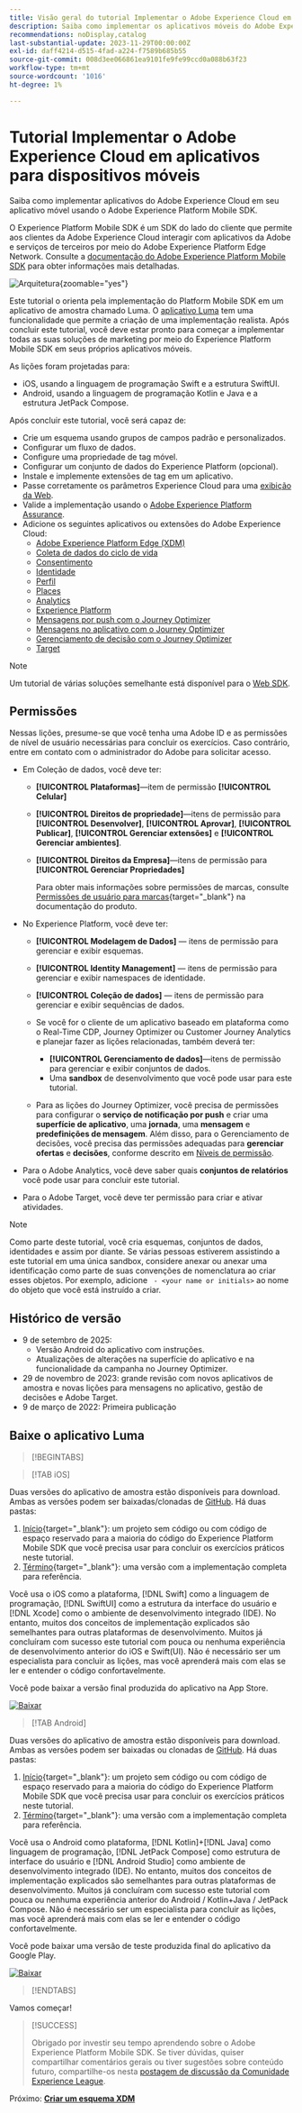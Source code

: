 ```yaml
---
title: Visão geral do tutorial Implementar o Adobe Experience Cloud em aplicativos para dispositivos móveis
description: Saiba como implementar os aplicativos móveis do Adobe Experience Cloud. Este tutorial o orienta por uma implementação dos aplicativos Experience Cloud em um aplicativo Swift de amostra.
recommendations: noDisplay,catalog
last-substantial-update: 2023-11-29T00:00:00Z
exl-id: daff4214-d515-4fad-a224-f7589b685b55
source-git-commit: 008d3ee066861ea9101fe9fe99ccd0a088b63f23
workflow-type: tm+mt
source-wordcount: '1016'
ht-degree: 1%

---
```


# Tutorial Implementar o Adobe Experience Cloud em aplicativos para dispositivos móveis

Saiba como implementar aplicativos do Adobe Experience Cloud em seu aplicativo móvel usando o Adobe Experience Platform Mobile SDK.

O Experience Platform Mobile SDK é um SDK do lado do cliente que permite aos clientes da Adobe Experience Cloud interagir com aplicativos da Adobe e serviços de terceiros por meio do Adobe Experience Platform Edge Network. Consulte a [documentação do Adobe Experience Platform Mobile SDK](https://developer.adobe.com/client-sdks/home/) para obter informações mais detalhadas.

![Arquitetura](assets/architecture.png){zoomable="yes"}


Este tutorial o orienta pela implementação do Platform Mobile SDK em um aplicativo de amostra chamado Luma. O [aplicativo Luma](https://github.com/Adobe-Marketing-Cloud/Luma-iOS-Mobile-App) tem uma funcionalidade que permite a criação de uma implementação realista. Após concluir este tutorial, você deve estar pronto para começar a implementar todas as suas soluções de marketing por meio do Experience Platform Mobile SDK em seus próprios aplicativos móveis.

As lições foram projetadas para:

* iOS, usando a linguagem de programação Swift e a estrutura SwiftUI.
* Android, usando a linguagem de programação Kotlin e Java e a estrutura JetPack Compose.

Após concluir este tutorial, você será capaz de:

* Crie um esquema usando grupos de campos padrão e personalizados.
* Configurar um fluxo de dados.
* Configure uma propriedade de tag móvel.
* Configurar um conjunto de dados do Experience Platform (opcional).
* Instale e implemente extensões de tag em um aplicativo.
* Passe corretamente os parâmetros Experience Cloud para uma [exibição da Web](web-views.md).
* Valide a implementação usando o [Adobe Experience Platform Assurance](assurance.md).
* Adicione os seguintes aplicativos ou extensões do Adobe Experience Cloud:
   * [Adobe Experience Platform Edge (XDM)](events.md)
   * [Coleta de dados do ciclo de vida](lifecycle-data.md)
   * [Consentimento](consent.md)
   * [Identidade](identity.md)
   * [Perfil](profile.md)
   * [Places](places.md)
   * [Analytics](analytics.md)
   * [Experience Platform](platform.md)
   * [Mensagens por push com o Journey Optimizer](journey-optimizer-push.md)
   * [Mensagens no aplicativo com o Journey Optimizer](journey-optimizer-inapp.md)
   * [Gerenciamento de decisão com o Journey Optimizer](journey-optimizer-offers.md)
   * [Target](target.md)


>[!NOTE]
>
>Um tutorial de várias soluções semelhante está disponível para o [Web SDK](../tutorial-web-sdk/overview.md).

## Permissões

Nessas lições, presume-se que você tenha uma Adobe ID e as permissões de nível de usuário necessárias para concluir os exercícios. Caso contrário, entre em contato com o administrador do Adobe para solicitar acesso.

* Em Coleção de dados, você deve ter:
   * **[!UICONTROL Plataformas]**—item de permissão **[!UICONTROL Celular]**
   * **[!UICONTROL Direitos de propriedade]**—itens de permissão para **[!UICONTROL Desenvolver]**, **[!UICONTROL Aprovar]**, **[!UICONTROL Publicar]**, **[!UICONTROL Gerenciar extensões]** e **[!UICONTROL Gerenciar ambientes]**.
   * **[!UICONTROL Direitos da Empresa]**—itens de permissão para **[!UICONTROL Gerenciar Propriedades]**

     Para obter mais informações sobre permissões de marcas, consulte [Permissões de usuário para marcas](https://experienceleague.adobe.com/en/docs/experience-platform/tags/admin/user-permissions){target="_blank"} na documentação do produto.
* No Experience Platform, você deve ter:
   * **[!UICONTROL Modelagem de Dados]** — itens de permissão para gerenciar e exibir esquemas.
   * **[!UICONTROL Identity Management]** — itens de permissão para gerenciar e exibir namespaces de identidade.
   * **[!UICONTROL Coleção de dados]** — itens de permissão para gerenciar e exibir sequências de dados.

   * Se você for o cliente de um aplicativo baseado em plataforma como o Real-Time CDP, Journey Optimizer ou Customer Journey Analytics e planejar fazer as lições relacionadas, também deverá ter:
      * **[!UICONTROL Gerenciamento de dados]**—itens de permissão para gerenciar e exibir conjuntos de dados.
      * Uma **sandbox** de desenvolvimento que você pode usar para este tutorial.

   * Para as lições do Journey Optimizer, você precisa de permissões para configurar o **serviço de notificação por push** e criar uma **superfície de aplicativo**, uma **jornada**, uma **mensagem** e **predefinições de mensagem**. Além disso, para o Gerenciamento de decisões, você precisa das permissões adequadas para **gerenciar ofertas** e **decisões**, conforme descrito em [Níveis de permissão](https://experienceleague.adobe.com/en/docs/journey-optimizer/using/access-control/high-low-permissions).

* Para o Adobe Analytics, você deve saber quais **conjuntos de relatórios** você pode usar para concluir este tutorial.

* Para o Adobe Target, você deve ter permissão para criar e ativar atividades.


>[!NOTE]
>
>Como parte deste tutorial, você cria esquemas, conjuntos de dados, identidades e assim por diante. Se várias pessoas estiverem assistindo a este tutorial em uma única sandbox, considere anexar ou anexar uma identificação como parte de suas convenções de nomenclatura ao criar esses objetos. Por exemplo, adicione ` - <your name or initials>` ao nome do objeto que você está instruído a criar.

## Histórico de versão

* 9 de setembro de 2025:
   * Versão Android do aplicativo com instruções.
   * Atualizações de alterações na superfície do aplicativo e na funcionalidade da campanha no Journey Optimizer.
* 29 de novembro de 2023: grande revisão com novos aplicativos de amostra e novas lições para mensagens no aplicativo, gestão de decisões e Adobe Target.
* 9 de março de 2022: Primeira publicação

## Baixe o aplicativo Luma

>[!BEGINTABS]

>[!TAB iOS]

Duas versões do aplicativo de amostra estão disponíveis para download. Ambas as versões podem ser baixadas/clonadas de [GitHub](https://github.com/Adobe-Marketing-Cloud/Luma-iOS-Mobile-App). Há duas pastas:

1. [Início](https://github.com/Adobe-Marketing-Cloud/Luma-iOS-Mobile-App){target="_blank"}: um projeto sem código ou com código de espaço reservado para a maioria do código do Experience Platform Mobile SDK que você precisa usar para concluir os exercícios práticos neste tutorial.
1. [Término](https://github.com/Adobe-Marketing-Cloud/Luma-iOS-Mobile-App){target="_blank"}: uma versão com a implementação completa para referência.

Você usa o iOS como a plataforma, [!DNL Swift] como a linguagem de programação, [!DNL SwiftUI] como a estrutura da interface do usuário e [!DNL Xcode] como o ambiente de desenvolvimento integrado (IDE). No entanto, muitos dos conceitos de implementação explicados são semelhantes para outras plataformas de desenvolvimento. Muitos já concluíram com sucesso este tutorial com pouca ou nenhuma experiência de desenvolvimento anterior do iOS e Swift(UI). Não é necessário ser um especialista para concluir as lições, mas você aprenderá mais com elas se ler e entender o código confortavelmente.

Você pode baixar a versão final produzida do aplicativo na App Store.

[![Baixar](assets/download-app.svg)](https://apps.apple.com/us/app/luma-app/id6466588487)

>[!TAB Android]

Duas versões do aplicativo de amostra estão disponíveis para download. Ambas as versões podem ser baixadas ou clonadas de [GitHub](https://github.com/adobe/Luma-Android). Há duas pastas:

1. [Início](https://github.com/adobe/Luma-Android){target="_blank"}: um projeto sem código ou com código de espaço reservado para a maioria do código do Experience Platform Mobile SDK que você precisa usar para concluir os exercícios práticos neste tutorial.
1. [Término](https://github.com/adobe/Luma-Android){target="_blank"}: uma versão com a implementação completa para referência.

Você usa o Android como plataforma, [!DNL Kotlin]+[!DNL Java] como linguagem de programação, [!DNL JetPack Compose] como estrutura de interface do usuário e [!DNL Android Studio] como ambiente de desenvolvimento integrado (IDE). No entanto, muitos dos conceitos de implementação explicados são semelhantes para outras plataformas de desenvolvimento. Muitos já concluíram com sucesso este tutorial com pouca ou nenhuma experiência anterior do Android / Kotlin+Java / JetPack Compose. Não é necessário ser um especialista para concluir as lições, mas você aprenderá mais com elas se ler e entender o código confortavelmente.

Você pode baixar uma versão de teste produzida final do aplicativo da Google Play.

[![Baixar](assets/download-app-android.svg)](https://play.google.com/store/apps/details?id=com.adobe.luma.tutorial.android)

>[!ENDTABS]

Vamos começar!

>[!SUCCESS]
>
>Obrigado por investir seu tempo aprendendo sobre o Adobe Experience Platform Mobile SDK. Se tiver dúvidas, quiser compartilhar comentários gerais ou tiver sugestões sobre conteúdo futuro, compartilhe-os nesta [postagem de discussão da Comunidade Experience League](https://experienceleaguecommunities.adobe.com/t5/adobe-experience-platform-data/tutorial-discussion-implement-adobe-experience-cloud-in-mobile/td-p/443796).

Próximo: **[Criar um esquema XDM](create-schema.md)**
